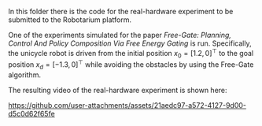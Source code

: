 In this folder there is the code for the real-hardware experiment to be submitted to the Robotarium platform.

One of the experiments simulated for the paper *Free-Gate: Planning, Control And Policy Composition Via Free Energy Gating* is run.
Specifically, the unicycle robot is driven from the initial position $x_0=[1.2, 0]^{\top}$ to the goal position $x_d=[-1.3, 0]^{\top}$ while avoiding the obstacles by using the Free-Gate algorithm.

The resulting video of the real-hardware experiment is shown here:



https://github.com/user-attachments/assets/21aedc97-a572-4127-9d00-d5c0d62f65fe

